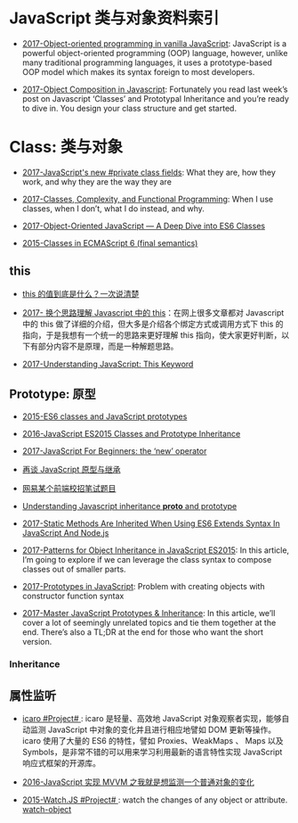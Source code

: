# JavaScript 类与对象资料索引

* [2017-Object-oriented programming in vanilla JavaScript](https://parg.co/UEy): JavaScript is a powerful object-oriented programming (OOP) language, however, unlike many traditional programming languages, it uses a prototype-based OOP model which makes its syntax foreign to most developers.

* [2017-Object Composition in Javascript](https://parg.co/UE9): Fortunately you read last week’s post on Javascript ‘Classes’ and Prototypal Inheritance and you’re ready to dive in. You design your class structure and get started.

# Class: 类与对象

* [2017-JavaScript's new #private class fields](http://thejameskyle.com/javascripts-new-private-class-fields.html): What they are, how they work, and why they are the way they are

* [2017-Classes, Complexity, and Functional Programming](https://parg.co/bvD): When I use classes, when I don’t, what I do instead, and why.

* [2017-Object-Oriented JavaScript — A Deep Dive into ES6 Classes](https://www.sitepoint.com/object-oriented-javascript-deep-dive-es6-classes/)

* [2015-Classes in ECMAScript 6 (final semantics)](http://2ality.com/2015/02/es6-classes-final.html)

## this

* [this 的值到底是什么？一次说清楚](https://zhuanlan.zhihu.com/p/23804247)

* [2017- 换个思路理解 Javascript 中的 this](https://parg.co/bgo)：在网上很多文章都对 Javascript 中的 this 做了详细的介绍，但大多是介绍各个绑定方式或调用方式下 this 的指向，于是我想有一个统一的思路来更好理解 this 指向，使大家更好判断，以下有部分内容不是原理，而是一种解题思路。

* [2017-Understanding JavaScript: This Keyword](https://parg.co/bg0)

## Prototype: 原型

* [2015-ES6 classes and JavaScript prototypes](https://reinteractive.com/posts/235-es6-classes-and-javascript-prototypes)

* [2016-JavaScript ES2015 Classes and Prototype Inheritance](https://parg.co/bvJ)

* [2017-JavaScript For Beginners: the ‘new’ operator](https://hackernoon.com/javascript-for-beginners-the-new-operator-cee35beb669e)

- [再谈 JavaScript 原型与继承](http://www.jb51.net/article/57287.htm)

- [网易某个前端校招笔试题目](http://segmentfault.com/q/1010000003758203)

- [Understanding Javascript inheritance **proto** and prototype](https://medium.com/@peterchang_82818/understand-nodejs-javascript-object-inheritance-proto-prototype-class-9bd951700b29#.p6jjnkmxu)

- [2017-Static Methods Are Inherited When Using ES6 Extends Syntax In JavaScript And Node.js](https://parg.co/bgA)

- [2017-Patterns for Object Inheritance in JavaScript ES2015](https://parg.co/bgd): In this article, I’m going to explore if we can leverage the class syntax to compose classes out of smaller parts.

- [2017-Prototypes in JavaScript](https://hackernoon.com/prototypes-in-javascript-5bba2990e04b): Problem with creating objects with constructor function syntax

- [2017-Master JavaScript Prototypes & Inheritance](https://codeburst.io/master-javascript-prototypes-inheritance-d0a9a5a75c4e): In this article, we’ll cover a lot of seemingly unrelated topics and tie them together at the end. There’s also a TL;DR at the end for those who want the short version.

### Inheritance

## 属性监听

* [icaro #Project# ](https://github.com/GianlucaGuarini/icaro): icaro 是轻量、高效地 JavaScript 对象观察者实现，能够自动监测 JavaScript 中对象的变化并且进行相应地譬如 DOM 更新等操作。icaro 使用了大量的 ES6 的特性，譬如 Proxies、WeakMaps 、 Maps 以及 Symbols，是非常不错的可以用来学习利用最新的语言特性实现 JavaScript 响应式框架的开源库。

- [2016-JavaScript 实现 MVVM 之我就是想监测一个普通对象的变化](http://hcysun.me/2016/04/28/JavaScript%E5%AE%9E%E7%8E%B0MVVM%E4%B9%8B%E6%88%91%E5%B0%B1%E6%98%AF%E6%83%B3%E7%9B%91%E6%B5%8B%E4%B8%80%E4%B8%AA%E6%99%AE%E9%80%9A%E5%AF%B9%E8%B1%A1%E7%9A%84%E5%8F%98%E5%8C%96/)

* [2015-Watch.JS #Project# ](https://github.com/melanke/Watch.JS): watch the changes of any object or attribute. [watch-object](https://github.com/FrontendMatter/watch-object)
